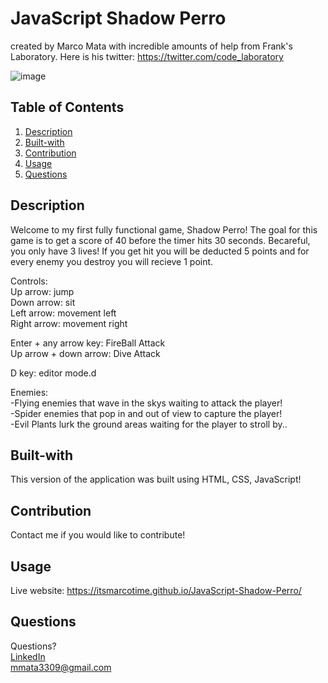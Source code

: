 # JavaScript Shadow Perro
created by Marco Mata with incredible amounts of help from Frank's Laboratory. Here is his twitter: https://twitter.com/code_laboratory

![image](https://github.com/itsmarcotime/2d-Fireball-Game/assets/101440634/704c515b-e209-4af1-932d-235a3a022872)

## Table of Contents
1. [Description](#description)
2. [Built-with](#built-with)
3. [Contribution](#contribution)
4. [Usage](#usage)
5. [Questions](#questions)


## Description
Welcome to my first fully functional game, Shadow Perro! The goal for this game is to get a score of 40 before the
timer hits 30 seconds. Becareful, you only have 3 lives! If you get hit you will be deducted 5 points and for every
enemy you destroy you will recieve 1 point. 

Controls:<br>
Up arrow: jump<br>
Down arrow: sit<br>
Left arrow: movement left<br>
Right arrow: movement right<br>

Enter + any arrow key: FireBall Attack<br>
Up arrow + down arrow: Dive Attack<br>

D key: editor mode.d<br>

Enemies:<br>
-Flying enemies that wave in the skys waiting to attack the player!<br>
-Spider enemies that pop in and out of view to capture the player!<br>
-Evil Plants lurk the ground areas waiting for the player to stroll by..<br>

## Built-with
This version of the application was built using HTML, CSS, JavaScript!

## Contribution
Contact me if you would like to contribute!

## Usage
Live website: https://itsmarcotime.github.io/JavaScript-Shadow-Perro/

## Questions
Questions? <br /> 
<a href="https://www.linkedin.com/in/marco-mata-8165bb175/">LinkedIn</a><br />
mmata3309@gmail.com

